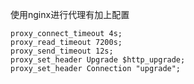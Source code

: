 使用nginx进行代理有加上配置

    proxy_connect_timeout 4s; 
    proxy_read_timeout 7200s; 
    proxy_send_timeout 12s; 
    proxy_set_header Upgrade $http_upgrade;
    proxy_set_header Connection "upgrade";
